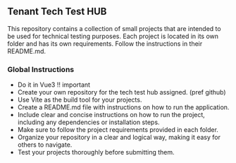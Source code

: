 ## Tenant Tech Test HUB

This repository contains a collection of small projects that are intended to be used for technical testing purposes.
Each project is located in its own folder and has its own requirements. Follow the instructions in their README.md.

### Global Instructions

- Do it in Vue3 !! important
- Create your own repository for the tech test hub assigned. (pref github)
- Use Vite as the build tool for your projects.
- Create a README.md file with instructions on how to run the application.
- Include clear and concise instructions on how to run the project, including any dependencies or installation steps.
- Make sure to follow the project requirements provided in each folder.
- Organize your repository in a clear and logical way, making it easy for others to navigate.
- Test your projects thoroughly before submitting them.
